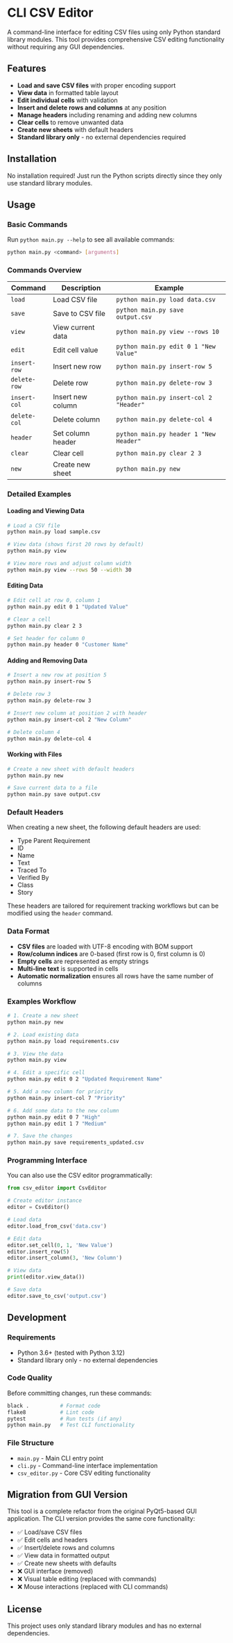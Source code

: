 # CLI CSV Editor

A command-line interface for editing CSV files using only Python standard library modules. This tool provides comprehensive CSV editing functionality without requiring any GUI dependencies.

## Features

- **Load and save CSV files** with proper encoding support
- **View data** in formatted table layout 
- **Edit individual cells** with validation
- **Insert and delete rows and columns** at any position
- **Manage headers** including renaming and adding new columns
- **Clear cells** to remove unwanted data
- **Create new sheets** with default headers
- **Standard library only** - no external dependencies required

## Installation

No installation required! Just run the Python scripts directly since they only use standard library modules.

## Usage

### Basic Commands

Run `python main.py --help` to see all available commands:

```bash
python main.py <command> [arguments]
```

### Commands Overview

| Command | Description | Example |
|---------|-------------|---------|
| `load` | Load CSV file | `python main.py load data.csv` |
| `save` | Save to CSV file | `python main.py save output.csv` |
| `view` | View current data | `python main.py view --rows 10` |
| `edit` | Edit cell value | `python main.py edit 0 1 "New Value"` |
| `insert-row` | Insert new row | `python main.py insert-row 5` |
| `delete-row` | Delete row | `python main.py delete-row 3` |
| `insert-col` | Insert new column | `python main.py insert-col 2 "Header"` |
| `delete-col` | Delete column | `python main.py delete-col 4` |
| `header` | Set column header | `python main.py header 1 "New Header"` |
| `clear` | Clear cell | `python main.py clear 2 3` |
| `new` | Create new sheet | `python main.py new` |

### Detailed Examples

#### Loading and Viewing Data
```bash
# Load a CSV file
python main.py load sample.csv

# View data (shows first 20 rows by default)
python main.py view

# View more rows and adjust column width
python main.py view --rows 50 --width 30
```

#### Editing Data
```bash
# Edit cell at row 0, column 1
python main.py edit 0 1 "Updated Value"

# Clear a cell
python main.py clear 2 3

# Set header for column 0
python main.py header 0 "Customer Name"
```

#### Adding and Removing Data
```bash
# Insert a new row at position 5
python main.py insert-row 5

# Delete row 3
python main.py delete-row 3

# Insert new column at position 2 with header
python main.py insert-col 2 "New Column"

# Delete column 4
python main.py delete-col 4
```

#### Working with Files
```bash
# Create a new sheet with default headers
python main.py new

# Save current data to a file
python main.py save output.csv
```

### Default Headers

When creating a new sheet, the following default headers are used:
- Type Parent Requirement
- ID
- Name  
- Text
- Traced To
- Verified By
- Class
- Story

These headers are tailored for requirement tracking workflows but can be modified using the `header` command.

### Data Format

- **CSV files** are loaded with UTF-8 encoding with BOM support
- **Row/column indices** are 0-based (first row is 0, first column is 0)
- **Empty cells** are represented as empty strings
- **Multi-line text** is supported in cells
- **Automatic normalization** ensures all rows have the same number of columns

### Examples Workflow

```bash
# 1. Create a new sheet
python main.py new

# 2. Load existing data  
python main.py load requirements.csv

# 3. View the data
python main.py view

# 4. Edit a specific cell
python main.py edit 0 2 "Updated Requirement Name"

# 5. Add a new column for priority
python main.py insert-col 7 "Priority"

# 6. Add some data to the new column
python main.py edit 0 7 "High"
python main.py edit 1 7 "Medium"

# 7. Save the changes
python main.py save requirements_updated.csv
```

### Programming Interface

You can also use the CSV editor programmatically:

```python
from csv_editor import CsvEditor

# Create editor instance
editor = CsvEditor()

# Load data
editor.load_from_csv('data.csv')

# Edit data
editor.set_cell(0, 1, 'New Value')
editor.insert_row(5)
editor.insert_column(3, 'New Column')

# View data
print(editor.view_data())

# Save data
editor.save_to_csv('output.csv')
```

## Development

### Requirements
- Python 3.6+ (tested with Python 3.12)
- Standard library only - no external dependencies

### Code Quality
Before committing changes, run these commands:

```bash
black .          # Format code
flake8           # Lint code  
pytest           # Run tests (if any)
python main.py   # Test CLI functionality
```

### File Structure
- `main.py` - Main CLI entry point
- `cli.py` - Command-line interface implementation
- `csv_editor.py` - Core CSV editing functionality

## Migration from GUI Version

This tool is a complete refactor from the original PyQt5-based GUI application. The CLI version provides the same core functionality:

- ✅ Load/save CSV files
- ✅ Edit cells and headers  
- ✅ Insert/delete rows and columns
- ✅ View data in formatted output
- ✅ Create new sheets with defaults
- ❌ GUI interface (removed)
- ❌ Visual table editing (replaced with commands)
- ❌ Mouse interactions (replaced with CLI commands)

## License

This project uses only standard library modules and has no external dependencies.
